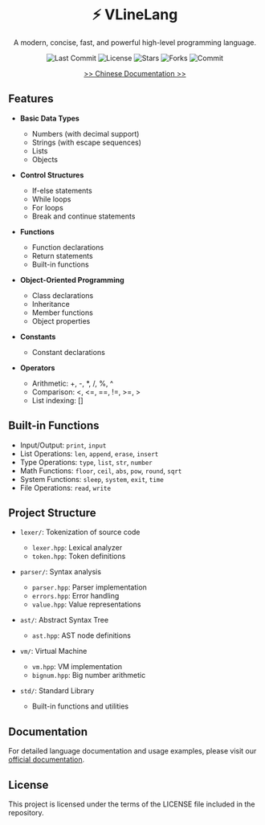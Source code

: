 <div align="center">

# ⚡ VLineLang
A modern, concise, fast, and powerful high-level programming language.

![Last Commit](https://img.shields.io/github/last-commit/VLineLang/VLineLang)
![License](https://img.shields.io/github/license/VLineLang/VLineLang)
![Stars](https://img.shields.io/github/stars/VLineLang/VLineLang)
![Forks](https://img.shields.io/github/forks/VLineLang/VLineLang)
![Commit](https://img.shields.io/github/commit-activity/m/VLineLang/VLineLang)

[>> Chinese Documentation >>](README_zh.md)

</div>

## Features

- **Basic Data Types**
  - Numbers (with decimal support)
  - Strings (with escape sequences)
  - Lists
  - Objects

- **Control Structures**
  - If-else statements
  - While loops
  - For loops
  - Break and continue statements

- **Functions**
  - Function declarations
  - Return statements
  - Built-in functions

- **Object-Oriented Programming**
  - Class declarations
  - Inheritance
  - Member functions
  - Object properties

- **Constants**
  - Constant declarations

- **Operators**
  - Arithmetic: +, -, *, /, %, ^
  - Comparison: <, <=, ==, !=, >=, >
  - List indexing: []

## Built-in Functions

- Input/Output: `print`, `input`
- List Operations: `len`, `append`, `erase`, `insert`
- Type Operations: `type`, `list`, `str`, `number`
- Math Functions: `floor`, `ceil`, `abs`, `pow`, `round`, `sqrt`
- System Functions: `sleep`, `system`, `exit`, `time`
- File Operations: `read`, `write`

## Project Structure

- `lexer/`: Tokenization of source code
  - `lexer.hpp`: Lexical analyzer
  - `token.hpp`: Token definitions

- `parser/`: Syntax analysis
  - `parser.hpp`: Parser implementation
  - `errors.hpp`: Error handling
  - `value.hpp`: Value representations

- `ast/`: Abstract Syntax Tree
  - `ast.hpp`: AST node definitions

- `vm/`: Virtual Machine
  - `vm.hpp`: VM implementation
  - `bignum.hpp`: Big number arithmetic

- `std/`: Standard Library
  - Built-in functions and utilities

## Documentation

For detailed language documentation and usage examples, please visit our [official documentation](https://vlinelang.github.io/).

## License

This project is licensed under the terms of the LICENSE file included in the repository.